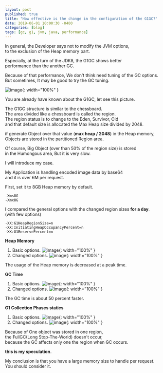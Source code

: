 ```yaml
---
layout: post
published: true
title: "How effective is the change in the configuration of the G1GC?"
date: 2019-06-01 10:00:30 -0400
categories: [blog]
tags: [gc, g1, jvm, java, performance]
---
```


In general, the Developer says not to modify the JVM options, <br>
to the exclusion of the Heap memory part. 

Especially, at the turn of the JDK8, the G1GC shows better <br>
performance than the another GC. <br>

Because of that performance, We don't think need tuning of the GC options. <br>
But sometimes, It may be good to try the GC tuning. <br>

![image](https://user-images.githubusercontent.com/4101636/58749946-017f7780-84c7-11e9-8b59-bc27eb4c4aa6.png){: width="100%" }

You are already have known about the G1GC, let see this picture. <br>

The G1GC structure is similar to the chessboard. <br>
The area divided like a chessboard is called the region. <br>
The region status is to change to the Eden, Survivor, Old <br> 
and that default size is allocated the Max Heap size divided by 2048. <br>

if generate Object over that value (<b>max heap / 2048</b>) in the Heap memory, <br> 
Objects are stored in the partitioned Region area. <br>

Of course, Big Object (over than 50% of the region size) is stored <br>
in the Humongous area, But it is very slow.<br>

I will introduce my case. <br> 

My Application is handling encoded image data by base64 <br> 
and it is over 6M per request. <br> 

First, set it to 8GB Heap memory by default.

```shell
-Xms8G 
-Xmx8G
```

I compared the general options with the changed region sizes <b>for a day</b>. (with few options) <br> 

```shell
-XX:G1HeapRegionSize=n
-XX:InitiatingHeapOccupancyPercent=n
-XX:G1ReservePercent=n
```

<b>Heap Memory</b>
1. Basic options.
![image](https://user-images.githubusercontent.com/4101636/58750546-d436c780-84ce-11e9-970c-bd8f5ff1a969.png){: width="100%" }
2. Changed options.
![image](https://user-images.githubusercontent.com/4101636/58750592-558e5a00-84cf-11e9-876a-8180afce9eb8.png){: width="100%" }

The usage of the Heap memory is decreased at a peak time.

<b>GC Time</b>
1. Basic options.
![image](https://user-images.githubusercontent.com/4101636/58750677-6390aa80-84d0-11e9-8652-42d9f3e2b82b.png){: width="100%" }
2. Changed options.
![image](https://user-images.githubusercontent.com/4101636/58750691-95a20c80-84d0-11e9-9edb-1b9d7f8ebf4c.png){: width="100%" }

The GC time is about 50 percent faster.

<b>G1 Collection Phases statics</b>
1. Basic options.
![image](https://user-images.githubusercontent.com/4101636/58750813-b454d300-84d1-11e9-8b0d-e7a1cddb086b.png){: width="100%" }
2. Changed options.
![image](https://user-images.githubusercontent.com/4101636/58750838-dea69080-84d1-11e9-9de0-7a66298ffa27.png){: width="100%" }

Because of One object was stored in one region, <br>
the FullGC(Long Stop-The-World) doesn't occur, <br>
because the GC affects only one the region when GC occurs. <br>

<b>this is my speculation.</b>

My conclusion is that you have a large memory size to handle per request.<br>
You should consider it.



